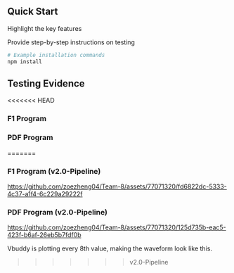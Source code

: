 ## Quick Start
Highlight the key features

Provide step-by-step instructions on testing

```bash
# Example installation commands
npm install
```

## Testing Evidence
<<<<<<< HEAD
### F1 Program
### PDF Program
=======
### F1 Program (v2.0-Pipeline)

https://github.com/zoezheng04/Team-8/assets/77071320/fd6822dc-5333-4c37-a1f4-6c229a29222f

### PDF Program (v2.0-Pipeline)

https://github.com/zoezheng04/Team-8/assets/77071320/125d735b-eac5-423f-b6af-26eb5b7fdf0b

Vbuddy is plotting every 8th value, making the waveform look like this.
>>>>>>> v2.0-Pipeline
